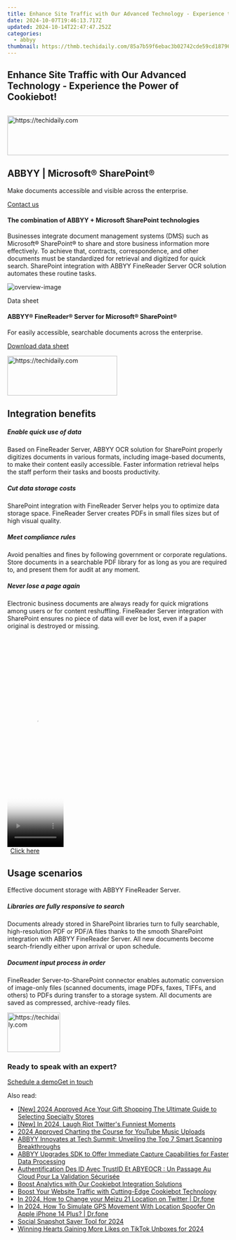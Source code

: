 ```yaml
---
title: Enhance Site Traffic with Our Advanced Technology - Experience the Power of Cookiebot!
date: 2024-10-07T19:46:13.717Z
updated: 2024-10-14T22:47:47.252Z
categories:
  - abbyy
thumbnail: https://thmb.techidaily.com/85a7b59f6ebac3b02742cde59cd187960869a90caaaa91e9c7ebf00da17adc0d.jpg
---
```


## Enhance Site Traffic with Our Advanced Technology - Experience the Power of Cookiebot!

## 

<!-- affiliate ads begin -->
<a href="https://appsumo.8odi.net/c/5597632/2105877/7443" target="_top" id="2105877">
  <img src="//a.impactradius-go.com/display-ad/7443-2105877" border="0" alt="https://techidaily.com" width="728" height="90"/>
</a>
<img height="0" width="0" src="https://appsumo.8odi.net/i/5597632/2105877/7443" style="position:absolute;visibility:hidden;" border="0" />
<!-- affiliate ads end -->

## ABBYY | Microsoft® SharePoint®

Make documents accessible and visible across the enterprise.

[Contact us](https://tools.techidaily.com/abbyy/products/)

#### The combination of ABBYY + Microsoft SharePoint technologies 

Businesses integrate document management systems (DMS) such as Microsoft® SharePoint® to share and store business information more effectively. To achieve that, contracts, correspondence, and other documents must be standardized for retrieval and digitized for quick search. SharePoint integration with ABBYY FineReader Server OCR solution automates these routine tasks.

![overview-image](https://content.abbyy.com/-/media/project/abbyy/abbyy/solutions/hyperautomation/overview-image.jpg?h=440&iar=0&w=848)

Data sheet

#### ABBYY® FineReader® Server for Microsoft® SharePoint® 

For easily accessible, searchable documents across the enterprise.

[Download data sheet](https://static1.abbyy.com/abbyycommedia/34873/datasheet-finereaderserver-microsoftsharepoint-en.pdf)

<!-- affiliate ads begin -->
<a href="https://aligracehair.sjv.io/c/5597632/2135368/19272" target="_top" id="2135368">
  <img src="//a.impactradius-go.com/display-ad/19272-2135368" border="0" alt="https://techidaily.com" width="250" height="90"/>
</a>
<img height="0" width="0" src="https://aligracehair.sjv.io/i/5597632/2135368/19272" style="position:absolute;visibility:hidden;" border="0" />
<!-- affiliate ads end -->

## Integration benefits

##### Enable quick use of data 

Based on FineReader Server, ABBYY OCR solution for SharePoint properly digitizes documents in various formats, including image-based documents, to make their content easily accessible. Faster information retrieval helps the staff perform their tasks and boosts productivity.

##### Cut data storage costs 

SharePoint integration with FineReader Server helps you to optimize data storage space. FineReader Server creates PDFs in small files sizes but of high visual quality.

##### Meet compliance rules 

Avoid penalties and fines by following government or corporate regulations. Store documents in a searchable PDF library for as long as you are required to, and present them for audit at any moment.

##### Never lose a page again 

Electronic business documents are always ready for quick migrations among users or for content reshuffling. FineReader Server integration with SharePoint ensures no piece of data will ever be lost, even if a paper original is destroyed or missing.

<!-- affiliate ads begin -->
<span id="1975555">
					<video width="128" height="480" style="cursor:pointer"
           poster="//a.impactradius-go.com/display-clicktoplayimage/1975555.png"
           onclick="if(!this.playClicked){this.play();this.setAttribute('controls',true);this.playClicked=true;}">
	   <source src="//a.impactradius-go.com/display-ad/22993-1975555">
	   <img src="//a.impactradius-go.com/display-clicktoplayimage/1975555.png" style="border: none; height: 100%; width: 100%; object-fit: contain">
	</video>
	<div style="width:80px;text-align:center"><a href="javascript:window.open(decodeURIComponent('https%3A%2F%2Fhomestyler.sjv.io%2Fc%2F5597632%2F1975555%2F22993'), '_blank');void(0);">Click here</a></div>
</span>
<img height="0" width="0" src="https://imp.pxf.io/i/5597632/1975555/22993" style="position:absolute;visibility:hidden;" border="0" />
<!-- affiliate ads end -->

## Usage scenarios

Effective document storage with ABBYY FineReader Server.

##### Libraries are fully responsive to search 

Documents already stored in SharePoint libraries turn to fully searchable, high-resolution PDF or PDF/A files thanks to the smooth SharePoint integration with ABBYY FineReader Server. All new documents become search-friendly either upon arrival or upon schedule.

##### Document input process in order 

FineReader Server-to-SharePoint connector enables automatic conversion of image-only files (scanned documents, image PDFs, faxes, TIFFs, and others) to PDFs during transfer to a storage system. All documents are saved as compressed, archive-ready files.

<!-- affiliate ads begin -->
<a href="https://aligracehair.sjv.io/c/5597632/2135349/19272" target="_top" id="2135349">
  <img src="//a.impactradius-go.com/display-ad/19272-2135349" border="0" alt="https://techidaily.com" width="120" height="90"/>
</a>
<img height="0" width="0" src="https://aligracehair.sjv.io/i/5597632/2135349/19272" style="position:absolute;visibility:hidden;" border="0" />
<!-- affiliate ads end -->

### Ready to speak with an expert?

[Schedule a demo](https://tools.techidaily.com/abbyy/products/)[Get in touch](https://tools.techidaily.com/abbyy/products/)

<ins class="adsbygoogle"
     style="display:block"
     data-ad-format="autorelaxed"
     data-ad-client="ca-pub-7571918770474297"
     data-ad-slot="1223367746"></ins>

<ins class="adsbygoogle"
     style="display:block"
     data-ad-client="ca-pub-7571918770474297"
     data-ad-slot="8358498916"
     data-ad-format="auto"
     data-full-width-responsive="true"></ins>

<span class="atpl-alsoreadstyle">Also read:</span>
<div><ul>
<li><a href="https://fox-direct.techidaily.com/new-2024-approved-ace-your-gift-shopping-the-ultimate-guide-to-selecting-specialty-stores/"><u>[New] 2024 Approved Ace Your Gift Shopping The Ultimate Guide to Selecting Specialty Stores</u></a></li>
<li><a href="https://twitter-videos.techidaily.com/new-in-2024-laugh-riot-twitters-funniest-moments/"><u>[New] In 2024, Laugh Riot Twitter's Funniest Moments</u></a></li>
<li><a href="https://youtube-data.techidaily.com/approved-charting-the-course-for-youtube-music-uploads/"><u>2024 Approved Charting the Course for YouTube Music Uploads</u></a></li>
<li><a href="https://solve-hot.techidaily.com/abbyy-innovates-at-tech-summit-unveiling-the-top-7-smart-scanning-breakthroughs/"><u>ABBYY Innovates at Tech Summit: Unveiling the Top 7 Smart Scanning Breakthroughs</u></a></li>
<li><a href="https://solve-hot.techidaily.com/abbyy-upgrades-sdk-to-offer-immediate-capture-capabilities-for-faster-data-processing/"><u>ABBYY Upgrades SDK to Offer Immediate Capture Capabilities for Faster Data Processing</u></a></li>
<li><a href="https://solve-hot.techidaily.com/authentification-des-id-avec-trustid-et-abyeocr-un-passage-au-cloud-pour-la-validation-securisee/"><u>Authentification Des ID Avec TrustID Et ABYEOCR : Un Passage Au Cloud Pour La Validation Sécurisée</u></a></li>
<li><a href="https://solve-hot.techidaily.com/boost-analytics-with-our-cookiebot-integration-solutions/"><u>Boost Analytics with Our Cookiebot Integration Solutions</u></a></li>
<li><a href="https://solve-hot.techidaily.com/boost-your-website-traffic-with-cutting-edge-cookiebot-technology/"><u>Boost Your Website Traffic with Cutting-Edge Cookiebot Technology</u></a></li>
<li><a href="https://location-social.techidaily.com/in-2024-how-to-change-your-meizu-21-location-on-twitter-drfone-by-drfone-virtual-android/"><u>In 2024, How to Change your Meizu 21 Location on Twitter | Dr.fone</u></a></li>
<li><a href="https://review-topics.techidaily.com/in-2024-how-to-simulate-gps-movement-with-location-spoofer-on-apple-iphone-14-plus-drfone-by-drfone-virtual-ios/"><u>In 2024, How To Simulate GPS Movement With Location Spoofer On Apple iPhone 14 Plus? | Dr.fone</u></a></li>
<li><a href="https://facebook-clips.techidaily.com/social-snapshot-saver-tool-for-2024/"><u>Social Snapshot Saver Tool for 2024</u></a></li>
<li><a href="https://fox-info.techidaily.com/winning-hearts-gaining-more-likes-on-tiktok-unboxes-for-2024/"><u>Winning Hearts Gaining More Likes on TikTok Unboxes for 2024</u></a></li>
</ul></div>

